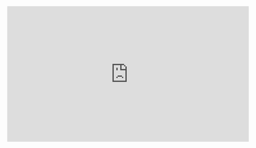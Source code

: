 <figure class="video_container">
  <iframe width="560" height="315" src="https://www.youtube.com/embed/ZmVs1eA-sjY?rel=0&autoplay=1" frameborder="0" allowfullscreen></iframe>
</figure>

